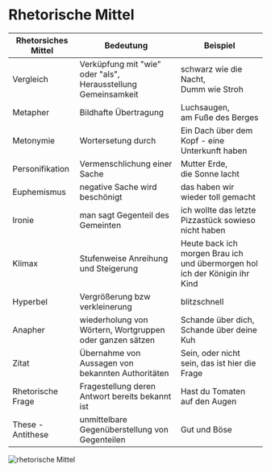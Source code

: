 # Rhetorische Mittel

Rhetorsiches Mittel | Bedeutung | Beispiel
-|-|-
Vergleich | Verküpfung mit "wie" oder "als", Herausstellung Gemeinsamkeit | schwarz wie die Nacht,<br>Dumm wie Stroh
Metapher | Bildhafte Übertragung | Luchsaugen,<br>am Fuße des Berges
Metonymie | Wortersetung durch | Ein Dach über dem Kopf - eine Unterkunft haben
Personifikation | Vermenschlichung einer Sache | Mutter Erde, <br>die Sonne lacht
Euphemismus | negative Sache wird beschönigt| das haben wir wieder toll gemacht
Ironie | man sagt Gegenteil des Gemeinten | ich wollte das letzte Pizzastück sowieso nicht haben 
Klimax | Stufenweise Anreihung und Steigerung | Heute back ich morgen Brau ich und übermorgen hol ich der Königin ihr Kind
Hyperbel | Vergrößerung bzw verkleinerung | blitzschnell
Anapher |wiederholung von Wörtern, Wortgruppen oder ganzen sätzen| Schande über dich, Schande über deine Kuh
Zitat | Übernahme von Aussagen von bekannten Authoritäten | Sein, oder nicht sein, das ist hier die Frage
Rhetorische Frage | Fragestellung deren Antwort bereits bekannt ist | Hast du Tomaten auf den Augen
These - Antithese |unmittelbare Gegenüberstellung von Gegenteilen| Gut und Böse



![rhetorische Mittel](./images/rhetorsiche_mittel.jpg)